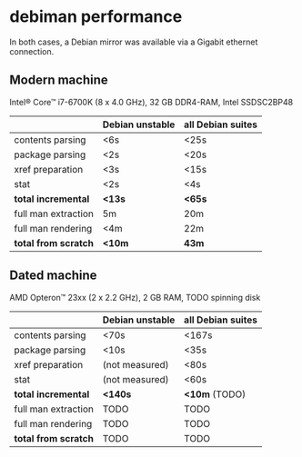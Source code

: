 # debiman performance

In both cases, a Debian mirror was available via a Gigabit ethernet connection.

## Modern machine

Intel® Core™ i7-6700K (8 x 4.0 GHz), 32 GB DDR4-RAM, Intel SSDSC2BP48

&nbsp;                 | Debian unstable | all Debian suites
-----------------------|-----------------|-----------------------
contents parsing       | <6s             | <25s
package parsing        | <2s             | <20s
xref preparation       | <3s             | <15s
stat                   | <2s             | <4s
**total incremental**  | **<13s**        | **<65s**
full man extraction    | 5m              | 20m
full man rendering     | <4m             | 22m
**total from scratch** | **<10m**        | **43m**

## Dated machine

AMD Opteron™ 23xx (2 x 2.2 GHz), 2 GB RAM, TODO spinning disk

&nbsp;                 | Debian unstable | all Debian suites
-----------------------|-----------------|-----------------------
contents parsing       | <70s            | <167s
package parsing        | <10s            | <35s
xref preparation       | (not measured)  | <80s
stat                   | (not measured)  | <60s
**total incremental**  | **<140s**       | **<10m** (TODO)
full man extraction    | TODO            | TODO
full man rendering     | TODO            | TODO
**total from scratch** | TODO            | TODO